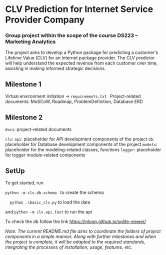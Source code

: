 # CLV Prediction for Internet Service Provider Company

### Group project within the scope of the course DS223 – Marketing Analytics

The project aims to develop a Python package for predicting a customer's Lifetime Value (CLV) for an Internet package provider. The CLV predictor will help understand the expected revenue from each customer over time, assisting in making informed strategic decisions. 


## Milestone 1

Virtual environment initiation -> ```requirements.txt ```
Project-related documents: MoSCoW, Roadmap, ProblemDefinition, Database ERD


## Milestone 2

```docs```: project-related documents

```clv```:
    ```api```: placeholder for API development components of the project
    ```db```: placeholder for Database development components of the project 
    ```models```: placeholder for the modeling-related classes, functions
    ```logger```: placeholder for logger module-related components


## SetUp

To get started, run 

```python -m clv.db.schema ``` to create the schema

```  python .\basic_clv.py``` to load the data

and ```python -m clv.api.fast``` to run the api

To check the db follow the link https://inloop.github.io/sqlite-viewer/


*Note: The current README.md file aims to coordinate the folders of project components in a simple manner. Along with further milestones and when the project is complete, it will be adapted to the required standards, integrating the processes of installation, usage, features, etc.* 